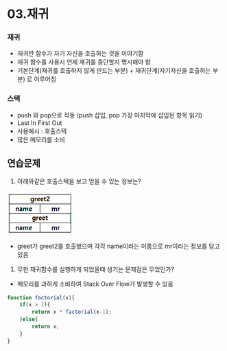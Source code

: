 # 03.재귀

### 재귀

- 재귀란 함수가 자기 자신을 호출하는 것을 이야기함
- 재귀 함수를 사용시 언제 재귀를 중단할지 명시해야 함
- 기본단계(재귀를 호출하지 않게 만드는 부분) + 재귀단계(자기자신을 호출하는 부분) 로 이루어짐

 

### 스택

- push 와 pop으로 작동 (push 삽입, pop 가장 마지막에 삽입된 항목 읽기)
- Last In First Out
- 사용예시 : 호출스택
- 많은 메모리를 소비

## 연습문제

1. 아래와같은 호출스택을 보고 얻을 수 있는 정보는?

![Untitled](/IMG/stack.png)

- greet가 greet2를 호출했으며 각각 name이라는 이름으로 mr이라는 정보를 담고있음
1. 무한 재귀함수를 실행하게 되었을때 생기는 문제점은 무었인가?
- 메모리를 과하게 소비하여  Stack Over Flow가 발생할 수 있음

```jsx
function factorial(x){
    if(x > 1){
        return x * factorial(x-1);
    }else{
        return x;
    }
}
```